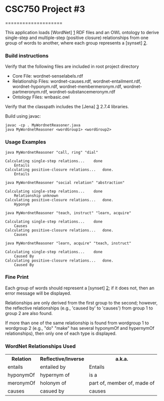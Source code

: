 # CSC750 Project #3 #
====================

This application loads [WordNet] [1] RDF files and an OWL ontology to derive single-step and multiple-step (positive closure) relationships from one group of words to another, where each group represents a [synset] [2].

### Build instructions ###
Verify that the following files are included in root project directory

 * Core File: wordnet-senselabels.rdf
 * Relationship Files: wordnet-causes.rdf, wordnet-entailment.rdf, wordnet-hyponym.rdf, wordnet-membermeronym.rdf, wordnet-partmeronym.rdf, wordnet-substancemeronym.rdf
 * Ontology Files: wnbasic.owl

Verify that the classpath includes the [Jena] [3] 2.7.4 libraries.

Build using javac:

```
javac -cp . MyWordnetReasoner.java
java MyWordnetReasoner <wordGroup1> <wordGroup2>
```

### Usage Examples ###

```
java MyWordnetReasoner "call, ring" "dial"

Calculating single-step relations...   	done
	Entails
Calculating positive-closure relations... 	done.
	Entails
```

```
java MyWordnetReasoner "social relation" "abstraction"

Calculating single-step relations...   	done
	Relationship unknown
Calculating positive-closure relations... 	done.
	Hyponym
```

```
java MyWordnetReasoner "teach, instruct" "learn, acquire"

Calculating single-step relations...   	done
	Causes
Calculating positive-closure relations... 	done.
	Causes
```

```
java MyWordnetReasoner "learn, acquire" "teach, instruct" 

Calculating single-step relations...   	done
	Caused By
Calculating positive-closure relations... 	done.
	Caused By
```

### Fine Print ###
Each group of words should represent a [synset] [2]; if it does not, then an error message will be displayed.

Relationships are only derived from the first group to the second; however, the reflective relationships (e.g., 'caused by' to 'causes') from group 1 to group 2 are also found.

If more than one of the same relationship is found from wordgroup 1 to wordgroup 2 (e.g., "do" "make" has several hyponymOf and hypernymOf relationships), then only one of each type is displayed.

### WordNet Relationships Used ###

<table>
  <tr>
    <th>Relation</th><th>Reflective/Inverse</th><th>a.k.a.</th>
  </tr>
  <tr>
    <td>entails</td><td>entailed by</td><td>Entails</td>
  </tr>
  <tr>
    <td>hyponymOf</td><td>hypernym of</td><td>is a</td>
  </tr>
  <tr>
    <td>meronymOf</td><td>holonym of</td><td>part of, member of, made of</td>
  </tr>
  <tr>
    <td>causes</td><td>casued by</td><td>causes</td>
  </tr>
</table>

[1]: http://wordnet.princeton.edu   "WordNet"
[2]: http://en.wikipedia.org/wiki/Synonym_ring       "synset"

[3]: http://jena.apache.org/download/index.html       "Jena"



